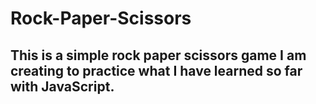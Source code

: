 # Rock-Paper-Scissors
## This is a simple rock paper scissors game I am creating to practice what I have learned so far with JavaScript.
